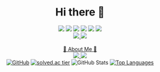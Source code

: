 <!-- name--->
<div align="center">
	<h1>Hi there 👋</h1>
</div>


<!-- -->
<div align="center">
	<!-- languege badge -->
	<div align="center">
    	 <img src="https://img.shields.io/badge/Java-007396.svg?&style=flat&logo=Java&logoColor=white" />
	 <img src="https://img.shields.io/badge/python-1572B6?style=flat&logo=python&logoColor=white" />
   	 <img src="https://img.shields.io/badge/C%2B%2B-FF69B4?style=flat&logo=C%2B%2B&logoColor=white&color=pink" />
   	 <img src="https://img.shields.io/badge/HTML5-E34F26?style=flat&logo=HTML5&logoColor=white" />
   	 <img src="https://img.shields.io/badge/CSS3-1E90FF?style=flat&logo=CSS3&logoColor=white" />
	 <img src="https://img.shields.io/badge/JavaScript-F7DF1E?style=flat&logo=JavaScript&logoColor=black&color=yellow" />
		<!-- 이유는 모르겠는데 br을 쓰면 한 줄 밑에 써짐, 백준 뱃지 및 깃허브 접속자 뱃지 -->
		<br>
   		<a href="https://solved.ac/taegeong">
       		<img src="http://mazassumnida.wtf/api/mini/generate_badge?boj=taegeong" />
		<img src="https://hits.seeyoufarm.com/api/count/incr/badge.svg?url=https%3A%2F%2Fgithub.com%2Ftaegyeong0225&count_bg=%23F9A2A2&title_bg=%23888888&icon=&icon_color=%23E7E7E7&title=hits&edge_flat=false" />
	</div> 
 </div> 

<!-- about me -->
   <div align="center">
	<br> 🎳 About Me 🎳 <br>
    <a class="insta" href="https://www.instagram.com/taegyeong0225">
        <img src="https://img.shields.io/badge/instagram-pink?style=flat&logo=instagram&logoColor=white"/>
    </a>
    <!-- email -->
    <a class="email" href="202244042@itc.ac.kr">
        <img src="https://img.shields.io/badge/gmail-blue?style=flat&logo=gmail&logoColor=white"/>
    </a>
</div>




<!-- 깃허브 접속 캘린더 박스 & github tearbox & github stat -->
<div align="center">
	<a href="https://github.com/seondal"><img src="http://mazandi.herokuapp.com/api?handle=taegeong&theme=warm" alt="GitHub"/></a>
	<a href="https://solved.ac/taegeong"><img src="http://mazassumnida.wtf/api/v2/generate_badge?boj=taegeong" alt="solved.ac tier"/></a>
	<img src="https://github-readme-stats.vercel.app/api?username=taegyeong0225&show_icons=true" alt="GitHub Stats"/>
	<!-- 자주쓰는 언어 -->
	<a href="https://github.com/taegyeong0225/github-readme-stats">
  	<img src="https://github-readme-stats.vercel.app/api/top-langs/?username=taegyeong0225" alt="Top Languages"/>
</a>

</div>



<!-- 기존 코드 !!! -->

<!-- 깃허브 접속 캘린더 박스 & github tearbox & github stat 삭제
	<img src="http://mazandi.herokuapp.com/api?handle=taegeong&theme=warm"/>
	<a href="https://github.com/seondal"><img src="https://hits.seeyoufarm.com/api/count/incr/badge.svg?url=https%3A%2F%2Fgithub.com%2Fseondal&count_bg=%23000000&title_bg=%23000000&icon=github.svg&icon_color=%23E7E7E7&title=GitHub&edge_flat=false)"/></a>
	
 	[![solved.ac tier](http://mazassumnida.wtf/api/v2/generate_badge?boj=taegeong)](https://solved.ac/taegeong) 
  
  	<img src="https://github-readme-stats.vercel.app/api?username=taegyeong0225&show_icons=true" />  -->

<!-- 자주쓰는 언어 
[![Top Langs](https://github-readme-stats.vercel.app/api/top-langs/?username=taegyeong0225)](https://github.com/taegyeong0225/github-readme-stats) -->


<!--
**taegyeong0225/taegyeong0225** is a ✨ _special_ ✨ repository because its `README.md` (this file) appears on your GitHub profile.

Here are some ideas to get you started:

- 🔭 I’m currently working on ...
- 🌱 I’m currently learning ...
- 👯 I’m looking to collaborate on ...
- 🤔 I’m looking for help with ...
- 💬 Ask me about ...
- 📫 How to reach me: ...
- 😄 Pronouns: ...
- ⚡ Fun fact: ...
-->
